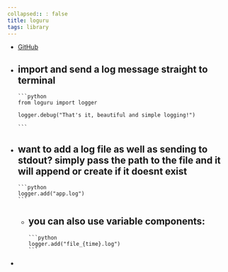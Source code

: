 ```yaml
---
collapsed:: : false
title: loguru
tags: library
---
```


- [GitHub](https://github.com/Delgan/loguru)
- import and send a log message straight to terminal
	-
	  ```python
	  from loguru import logger
	  
	  logger.debug("That's it, beautiful and simple logging!")
	  
	  ```
- want to add a log file as well as sending to stdout? simply pass the path to the file and it will append or create if it doesnt exist
	-
	  ```python
	  logger.add("app.log")
	  ```
	- you can also use variable components:
		-
		  ```python
		  logger.add("file_{time}.log")
		  ```
-